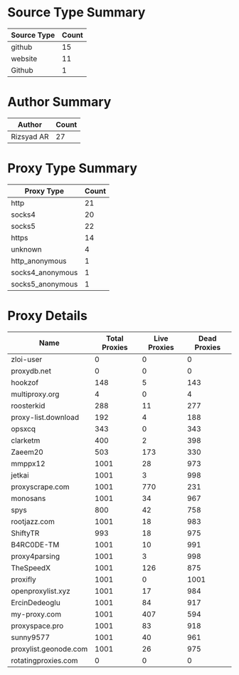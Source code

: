 # Source Type Summary

| Source Type | Count |
|-------------|-------|
| github | 15 |
| website | 11 |
| Github | 1 |


# Author Summary

| Author | Count |
|--------|-------|
| Rizsyad AR | 27 |


# Proxy Type Summary

| Proxy Type | Count |
|------------|-------|
| http | 21 |
| socks4 | 20 |
| socks5 | 22 |
| https | 14 |
| unknown | 4 |
| http_anonymous | 1 |
| socks4_anonymous | 1 |
| socks5_anonymous | 1 |


# Proxy Details

| Name | Total Proxies | Live Proxies | Dead Proxies |
|------|---------------|--------------|---------------|
| zloi-user | 0 | 0 | 0 |
| proxydb.net | 0 | 0 | 0 |
| hookzof | 148 | 5 | 143 |
| multiproxy.org | 4 | 0 | 4 |
| roosterkid | 288 | 11 | 277 |
| proxy-list.download | 192 | 4 | 188 |
| opsxcq | 343 | 0 | 343 |
| clarketm | 400 | 2 | 398 |
| Zaeem20 | 503 | 173 | 330 |
| mmppx12 | 1001 | 28 | 973 |
| jetkai | 1001 | 3 | 998 |
| proxyscrape.com | 1001 | 770 | 231 |
| monosans | 1001 | 34 | 967 |
| spys | 800 | 42 | 758 |
| rootjazz.com | 1001 | 18 | 983 |
| ShiftyTR | 993 | 18 | 975 |
| B4RC0DE-TM | 1001 | 10 | 991 |
| proxy4parsing | 1001 | 3 | 998 |
| TheSpeedX | 1001 | 126 | 875 |
| proxifly | 1001 | 0 | 1001 |
| openproxylist.xyz | 1001 | 17 | 984 |
| ErcinDedeoglu | 1001 | 84 | 917 |
| my-proxy.com | 1001 | 407 | 594 |
| proxyspace.pro | 1001 | 83 | 918 |
| sunny9577 | 1001 | 40 | 961 |
| proxylist.geonode.com | 1001 | 26 | 975 |
| rotatingproxies.com | 0 | 0 | 0 |
